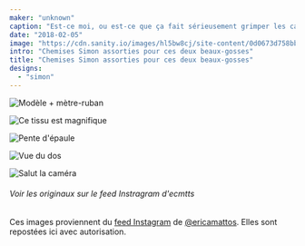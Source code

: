 ```yaml
---
maker: "unknown"
caption: "Est-ce moi, ou est-ce que ça fait sérieusement grimper les capteurs de mignonitude ?"
date: "2018-02-05"
image: "https://cdn.sanity.io/images/hl5bw8cj/site-content/0d0673d758bb9ec6f60c01db5dba00a0d3fea7ee-1080x1080.jpg"
intro: "Chemises Simon assorties pour ces deux beaux-gosses"
title: "Chemises Simon assorties pour ces deux beaux-gosses"
designs:
  - "simon"
---
```


![Modèle + mètre-ruban](https://posts.freesewing.org/uploads/matching_simon_view2_07c4206346.jpg "Modèle + mètre-ruban")

![Ce tissu est magnifique](https://posts.freesewing.org/uploads/matching_simon_view3_6be104bac1.jpg "Ce tissu est magnifique")

![Pente d'épaule](https://posts.freesewing.org/uploads/matching_simon_view4_df63556bdf.jpg "Pente d'épaule")

![Vue du dos](https://posts.freesewing.org/uploads/matching_simon_view5_2e3b570060.jpg "Vue du dos")

![Salut la caméra](https://posts.freesewing.org/uploads/matching_simon_view6_1b0caef89f.jpg)

<Note>

###### Voir les originaux sur le feed Instragram d'ecmtts

Ces images proviennent du 
[feed Instagram](https://www.instagram.com/ecmtts/)
de [@ericamattos](/users/ericamattos).
Elles sont repostées ici avec autorisation.

</Note>
